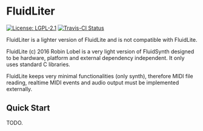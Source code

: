 # FluidLiter

[![License: LGPL-2.1](https://img.shields.io/badge/License-LGPL--2.1-brightgreen.svg)](https://opensource.org/licenses/LGPL-2.1)
[![Travis-CI Status](https://travis-ci.com/katyo/fluidlite.svg?branch=master)](https://travis-ci.com/katyo/fluidlite)


FluidLiter is a lighter version of FluidLite and is not compatible with FluidLite.

FluidLite (c) 2016 Robin Lobel is a very light version of FluidSynth
designed to be hardware, platform and external dependency independent.
It only uses standard C libraries.

FluidLite keeps very minimal functionalities (only synth),
therefore MIDI file reading, realtime MIDI events and audio output must be
implemented externally.

## Quick Start
TODO.